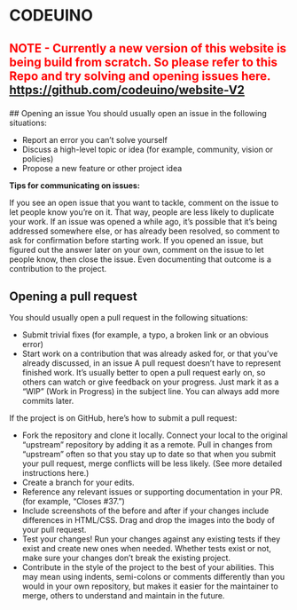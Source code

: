 # CODEUINO  


<font color="red"><h2 >NOTE - Currently a new version of this website is being build from scratch. So please refer to this Repo and try solving and opening issues here. https://github.com/codeuino/website-V2
</h2></font>
## Opening an issue
You should usually open an issue in the following situations:

* Report an error you can’t solve yourself
* Discuss a high-level topic or idea (for example, community, vision or policies)
* Propose a new feature or other project idea

**Tips for communicating on issues:**

If you see an open issue that you want to tackle, comment on the issue to let people know you’re on it. That way, people are less likely to duplicate your work.
If an issue was opened a while ago, it’s possible that it’s being addressed somewhere else, or has already been resolved, so comment to ask for confirmation before starting work.
If you opened an issue, but figured out the answer later on your own, comment on the issue to let people know, then close the issue. Even documenting that outcome is a contribution to the project.

## Opening a pull request
You should usually open a pull request in the following situations:

* Submit trivial fixes (for example, a typo, a broken link or an obvious error)
* Start work on a contribution that was already asked for, or that you’ve already discussed, in an issue
A pull request doesn’t have to represent finished work. It’s usually better to open a pull request early on, so others can watch or give feedback on your progress. Just mark it as a “WIP” (Work in Progress) in the subject line. You can always add more commits later.

If the project is on GitHub, here’s how to submit a pull request:

* Fork the repository and clone it locally. Connect your local to the original “upstream” repository by adding it as a remote. Pull in changes from “upstream” often so that you stay up to date so that when you submit your pull request, merge conflicts will be less likely. (See more detailed instructions here.)
* Create a branch for your edits.
* Reference any relevant issues or supporting documentation in your PR. (for example, “Closes #37.”)
* Include screenshots of the before and after if your changes include differences in HTML/CSS. Drag and drop the images into the body of your pull request.
* Test your changes! Run your changes against any existing tests if they exist and create new ones when needed. Whether tests exist or not, make sure your changes don’t break the existing project.
* Contribute in the style of the project to the best of your abilities. This may mean using indents, semi-colons or comments differently than you would in your own repository, but makes it easier for the maintainer to merge, others to understand and maintain in the future.
